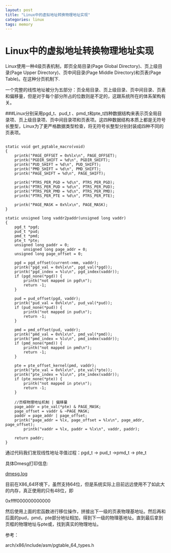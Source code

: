 ```yaml
---
layout: post
title: "Linux中的虚拟地址转换物理地址实现"
categories: linux
tags: memory
---
```

Linux中的虚拟地址转换物理地址实现
====================================
Linux使用一种4级页表机制，即页全局目录(Page Global Directory)、页上级目录(Page Upper Directory)、页中间目录(Page Middle Directory)和页表(Page Table)。在这种分页机制下.

一个完整的线性地址被分为五部分：页全局目录、页上级目录、页中间目录、页表和偏移量，但是对于每个部分所占的位数则是不定的，这跟系统所在的体系架构有关。

###Linux分别采用pgd_t、pud_t 、pmd_t和pte_t四种数据结构来表示页全局目录项、页上级目录项、页中间目录项和页表项。这四种数据结构本质上都是无符号长整型，Linux为了更严格数据类型检查，将无符号长整型分别封装成四种不同的页表项。

<pre><code>
static void get_pgtable_macro(void)
{
    printk("PAGE_OFFSET = 0x%lx\n", PAGE_OFFSET);
    printk("PGDIR_SHIFT = %d\n", PGDIR_SHIFT);
    printk("PUD_SHIFT = %d\n", PUD_SHIFT);
    printk("PMD_SHIFT = %d\n", PMD_SHIFT);
    printk("PAGE_SHIFT = %d\n", PAGE_SHIFT);
 
    printk("PTRS_PER_PGD = %d\n", PTRS_PER_PGD);
    printk("PTRS_PER_PUD = %d\n", PTRS_PER_PUD);
    printk("PTRS_PER_PMD = %d\n", PTRS_PER_PMD);
    printk("PTRS_PER_PTE = %d\n", PTRS_PER_PTE);
 
    printk("PAGE_MASK = 0x%lx\n", PAGE_MASK);
}
 
static unsigned long vaddr2paddr(unsigned long vaddr)
{
    pgd_t *pgd;
    pud_t *pud;
    pmd_t *pmd;
    pte_t *pte;
    unsigned long paddr = 0;
        unsigned long page_addr = 0;
    unsigned long page_offset = 0;
 
    pgd = pgd_offset(current->mm, vaddr);
    printk("pgd_val = 0x%lx\n", pgd_val(*pgd));
    printk("pgd_index = %lu\n", pgd_index(vaddr));
    if (pgd_none(*pgd)) {
        printk("not mapped in pgd\n");
        return -1;
    }
 
    pud = pud_offset(pgd, vaddr);
    printk("pud_val = 0x%lx\n", pud_val(*pud));
    if (pud_none(*pud)) {
        printk("not mapped in pud\n");
        return -1;
    }
 
    pmd = pmd_offset(pud, vaddr);
    printk("pmd_val = 0x%lx\n", pmd_val(*pmd));
    printk("pmd_index = %lu\n", pmd_index(vaddr));
    if (pmd_none(*pmd)) {
        printk("not mapped in pmd\n");
        return -1;
    }
 
    pte = pte_offset_kernel(pmd, vaddr);
    printk("pte_val = 0x%lx\n", pte_val(*pte));
    printk("pte_index = %lu\n", pte_index(vaddr));
    if (pte_none(*pte)) {
        printk("not mapped in pte\n");
        return -1;
    }
 
    //页框物理地址机制 | 偏移量
    page_addr = pte_val(*pte) & PAGE_MASK;
    page_offset = vaddr & ~PAGE_MASK;
    paddr = page_addr | page_offset;
    printk("page_addr = %lx, page_offset = %lx\n", page_addr, page_offset);
        printk("vaddr = %lx, paddr = %lx\n", vaddr, paddr);
 
    return paddr;
}
</code></pre>

通过代码我们发现线性地址寻值过程：pgd_t -> pud_t ->pmd_t ->  pte_t  

具体Dmesg打印信息:

[dmesg.log](/assets/resource/dmesg.log.memory.txt)

目前在X86_64环境下，虽然支持64位，但是系统实际上目前远远使用不了如此大的内存，真正使用的只有48位，即

0xffff000000000000 

然后使用上面的宏函数进行移位操作，拼接出下一级的页表物理基地址。然后再和后面的pud，pmd，pte部分地址相加，得到下一级的物理基地址。直到最后拿到页框的物理地址与pte或，找到真实的物理地址。

参考：

arch/x86/include/asm/pgtable_64_types.h
